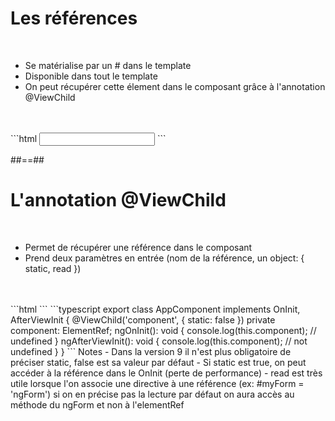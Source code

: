 <!-- .slide: class="sfeir-basic-slide with-code" -->
# Les références
<br>
<ul>
    <li>Se matérialise par un # dans le template</li>
    <li>Disponible dans tout le template</li>
    <li>On peut récupérer cette élement dans le composant grâce à l'annotation @ViewChild</li>
</ul>
<br><br>
```html
<input #searchInput type="text" />
```
<!-- .element: class="big-code" -->

##==##

<!-- .slide: class="sfeir-basic-slide with-code" -->
# L'annotation @ViewChild
<br>
<ul>
    <li>Permet de récupérer une référence dans le composant</li>
    <li>Prend deux paramètres en entrée (nom de la référence, un object: { static, read })</li>
</ul>
<br><br>
```html
<myComponent #component></myComponent>
```
<!-- .element: class="big-code" -->
```typescript
export class AppComponent implements OnInit, AfterViewInit {
    @ViewChild('component', { static: false }) private component: ElementRef;
    ngOnInit(): void {
      console.log(this.component); // undefined    
    }
    ngAfterViewInit(): void {
        console.log(this.component); // not undefined
    }
}
```
<!-- .element: class="big-code" -->
Notes
- Dans la version 9 il n'est plus obligatoire de préciser static, false est sa valeur par défaut
- Si static est true, on peut accéder à la référence dans le OnInit (perte de performance)
- read est très utile lorsque l'on associe une directive à une référence (ex: #myForm = 'ngForm') si on en précise pas la lecture par défaut on aura accès au méthode du ngForm et non à l'elementRef
